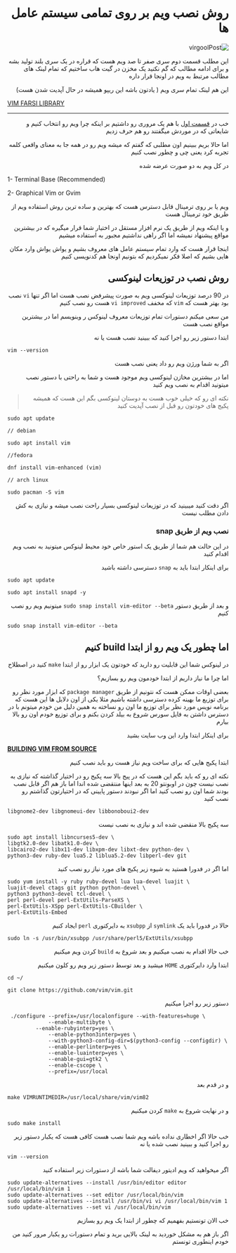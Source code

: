 <div dir="rtl">

# روش نصب ویم بر روی تمامی سیستم عامل ها

![virgoolPost](https://user-images.githubusercontent.com/25862601/94466043-a9957580-01cd-11eb-95dd-4bf9dee56254.png)

این مطلب قسمت دوم سری صفر تا صد ویم هست که قراره در یک سری بلند تولید بشه و برای ادامه مطالب که گم نکنید یک مخزن در گیت هاب ساختیم که تمام لینک های مطالب مرتبط به ویم در اونجا قرار داره

این هم لینک تمام سری ویم ( یادتون باشه این ریپو همیشه در حال آپدیت شدن هست)
<div dir="ltr">

[VIM FARSI LIBRARY](https://github.com/illustrayking/vimFarsiLibrary)

---

</div>

خب در [قسمت اول](https://virgool.io/@illustrayking/whyichoosedvim-f5kbf8v3r275) با هم یک مروری رو داشتیم بر اینکه چرا ویم رو انتخاب کنیم و شایعاتی که در موردش میگفتند رو هم حرف زدیم

اما حالا بریم ببینیم اون مطلبی که گفتم که میشه ویم رو در همه جا به معنای واقعی کلمه تجربه کرد یعنی چی و چطور نصب کنیم

در کل ویم به دو صورت عرضه شده

<div dir="ltr">

1- Terminal Base (Recommended)

2- Graphical Vim or Gvim

</div>
ویم یا بر روی ترمینال قابل دسترس هست که بهترین و ساده ترین روش استفاده ویم از طریق خود ترمینال هست

و یا اینکه ویم از طریق یک نرم افزار مستقل در اختیار شما قرار میگیره که در بیشترین مواقع پیشنهاد نمیشه اما اگر راهی نداشتیم مجبور به استفاده میشیم

اینجا قرار هست که وارد تمام سیستم عامل های معروف بشیم و یواش یواش وارد مکان هایی بشیم که اصلا فکر نمیکردیم که بتونیم اونجا هم کدنویسی کنیم

## روش نصب در توزیعات لینوکسی

در 90 درصد توزیعات لینوکسی ویم به صورت پیشرفض نصب هست اما اگر تنها `vi` نصب بود بهتر هست که `vim` که مخفف `vi improved` هست رو نصب کنیم

من سعی میکنم دستورات تمام توزیعات معروف لینوکس ر وبنویسم اما در بیشترین مواقع نصب هست

ابتدا دستور زیر رو اجرا کنید که ببینید نصب هست یا نه

<div dir="ltr">

```
vim --version
```
</div>

اگر به شما ورژن ویم رو داد یعنی نصب هست

اما در بیشترین مخازن لینوکسی ویم موجود هست و شما به  راحتی با دستور نصب میتونید اقدام به نصب ویم کنید

> نکته ای رو که خیلی خوب هست به دوستان لینوکسی بگم این هست که همیشه پکیج های خودتون رو قبل از نصب آپدیت کنید

<div dir="ltr">

```
sudo apt update
```
</div>

<div dir="ltr">

```
// debian

sudo apt install vim

//fedora

dnf install vim-enhanced (vim)

// arch linux

sudo pacman -S vim
```
</div>

اگر دقت کنید میبینید که در توزیعات لینوکسی بسیار راحت نصب میشه و نیازی به کش دادن مطلب نیست

### نصب ویم از طریق snap

در این حالت هم شما از طریق یک استور خاص خود محیط لینوکس میتونید به نصب ویم اقدام کنید

برای اینکار ابتدا باید به `snap` دسترسی داشته باشید

<div dir="ltr">

```
sudo apt update

sudo apt install snapd -y
```
</div>

و بعد از طریق دستور `sudo snap install vim-editor --beta` میتونیم ویم رو نصب کنیم

<div dir="ltr">

```
sudo snap install vim-editor --beta
```
</div>

## اما چطور یک ویم رو از ابتدا build کنیم

در لینوکس شما این قابلیت رو دارید که خودتون یک ابزار رو از ابتدا `make` کنید در اصطلاح 

اما چرا ما نیاز داریم از ابتدا خودمون ویم رو بسازیم؟

بعضی اوقات ممکن هست که نتونیم از طریق `package manager` که ابزار مورد نظر رو برای توزیع ما بهینه کرده دسترسی داشته باشیم مثلا یکی از اون دلایل ها این هست که برنامه نویس مورد نظر برای توزیع ما اون رو نساخته به همین دلیل من خودم میتونم با در دسترس داشتن به فایل سورس شروع به بیلد کردن بکنم و برای توزیع خودم اون رو بالا بیارم

برای اینکار ابتدا وارد این وب سایت بشید

<div dir="ltr">

**[BUILDING VIM FROM SOURCE](https://github.com/ycm-core/YouCompleteMe/wiki/Building-Vim-from-source)**
</div>

ابتدا پکیج هایی که برای ساخت ویم نیاز هست رو باید نصب کنیم

نکته ای رو که باید بگم این هست که در پیج بالا سه پکیج رو در اختیار گذاشته که نیازی به نصب نیست چون در اوبونتو 20 به بعد اینها منتقضی شده اندا اما باز هم اگر قابل نصب بودند شما اون رو نصب کنید اما اگر نبودند دستور پایینی که در احتیارتون گذاشتم رو نصب کنید

<div dir="ltr">

```
libgnome2-dev libgnomeui-dev libbonoboui2-dev
```

</div>

سه پکیج بالا منقضی شده اند و نیازی به نصب نیست

<div dir="ltr">

```
sudo apt install libncurses5-dev \
libgtk2.0-dev libatk1.0-dev \
libcairo2-dev libx11-dev libxpm-dev libxt-dev python-dev \
python3-dev ruby-dev lua5.2 liblua5.2-dev libperl-dev git
```
</div>

اما اگر در فدورا هستید به شیوه زیر پکیج های مورد نیاز رو نصب کنید

<div dir="ltr">

```
sudo yum install -y ruby ruby-devel lua lua-devel luajit \
luajit-devel ctags git python python-devel \
python3 python3-devel tcl-devel \
perl perl-devel perl-ExtUtils-ParseXS \
perl-ExtUtils-XSpp perl-ExtUtils-CBuilder \
perl-ExtUtils-Embed
```
</div>

حالا در فدورا باید یک `symlink` از `xsubpp` به دایرکتوری `perl` ایجاد کنیم

<div dir="ltr">

```
sudo ln -s /usr/bin/xsubpp /usr/share/perl5/ExtUtils/xsubpp 
```
</div>

خب حالا اقدام به نصب میکنیم و بعد شروع به `build` کردن ویم میکنیم

ابتدا وارد دایرکتوری `HOME` میشید و بعد توسط دستور زیر ویم رو کلون میکنیم

<div dir="ltr">

```
cd ~/

git clone https://github.com/vim/vim.git
```
</div>

دستور زیر رو اجرا میکنیم

<div dir="ltr">

```
 ./configure --prefix=/usr/localonfigure --with-features=huge \
             --enable-multibyte \
	     --enable-rubyinterp=yes \
             --enable-python3interp=yes \
             --with-python3-config-dir=$(python3-config --configdir) \
             --enable-perlinterp=yes \
             --enable-luainterp=yes \
             --enable-gui=gtk2 \
             --enable-cscope \
             --prefix=/usr/local
```	    
</div>

و در قدم بعد

<div dir="ltr">

```
make VIMRUNTIMEDIR=/usr/local/share/vim/vim82
```
</div>

و در نهایت شروع به `make` کردن میکنیم

<div dir="ltr">

```
sudo make install
```
</div>

خب حالا اگر اخطاری نداده باشه ویم شما نصب هست کافی هست که یکبار دستور زیر رو اجرا کنید و ببینید نصب شده یا نه

<div dir="ltr">

```
vim --version
```
</div>

اگر میخواهید که ویم ادیتور دیفالت شما باشه از دستورات زیر استفاده کنید

<div dir="ltr">

```
sudo update-alternatives --install /usr/bin/editor editor /usr/local/bin/vim 1
sudo update-alternatives --set editor /usr/local/bin/vim
sudo update-alternatives --install /usr/bin/vi vi /usr/local/bin/vim 1
sudo update-alternatives --set vi /usr/local/bin/vim
```
</div>

خب الان تونستیم بفهمیم که چطور از ابتدا یک ویم رو بسازیم

 اگر باز هم به مشکل خوردید به لینک بالایی برید و تمام دستورات رو یکبار مرور کنید من خودم اینطوری تونستم
